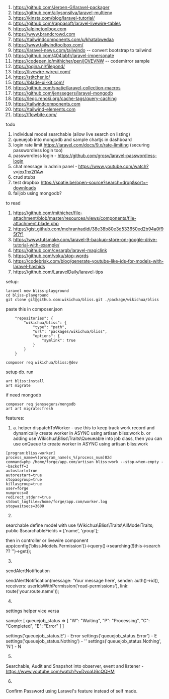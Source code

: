 1. https://github.com/Jeroen-G/laravel-packager
1. https://github.com/allysonsilva/laravel-multienv
1. https://kinsta.com/blog/laravel-tutorial/
1. https://github.com/rappasoft/laravel-livewire-tables
1. https://alpinetoolbox.com
1. https://www.brandcrowd.com
1. https://tailwindcomponents.com/u/khatabwedaa
1. https://www.tailwindtoolbox.com/
1. https://laravel-news.com/tailwindo -- convert bootstrap to tailwind
1. https://github.com/404labfr/laravel-impersonate
1. https://codepen.io/mithicher/pen/jOVEVNW -- codemirror sample
1. https://pqina.nl/filepond/
1. https://livewire-wireui.com/
1. https://stitcher.io/
1. https://blade-ui-kit.com/
1. https://github.com/spatie/laravel-collection-macros
1. https://github.com/jenssegers/laravel-mongodb
1. https://leqc.renoki.org/cache-tags/query-caching
1. https://tailwindcomponents.com
1. https://tailwind-elements.com
1. https://flowbite.com/

todo
1. individual model searchable (allow live search on listing)
1. queuejob into mongodb and sample chartjs in dashboard
1. login rate limit https://laravel.com/docs/9.x/rate-limiting (securing passwordless login too)
1. passwordless login - https://github.com/grosv/laravel-passwordless-login
1. chat message in admin panel - https://www.youtube.com/watch?v=jox1hx2i1Aw
1. crud stubs
1. test dropbox https://spatie.be/open-source?search=drop&sort=-downloads
1. failjob using mongodb?

to read
1. https://github.com/mithicher/file-attachment/blob/master/resources/views/components/file-attachment.blade.php
1. https://gist.github.com/mehranhadidi/38e38b80e3d533650ed2b94a0f95f7f1
1. https://www.tutsmake.com/laravel-9-backup-store-on-google-drive-tutorial-with-example/
1. https://github.com/cesargb/laravel-magiclink
1. https://github.com/voku/stop-words
1. https://codebrisk.com/blog/generate-youtube-like-ids-for-models-with-laravel-hashids
1. https://github.com/LaravelDaily/laravel-tips

setup:

```
laravel new bliss-playground
cd bliss-playground
git clone git@github.com:wikichua/bliss.git ./package/wikichua/bliss
```

paste this in composer.json

```
    "repositories": {
        "wikichua/bliss": {
            "type": "path",
            "url": "packages/wikichua/bliss",
            "options": {
                "symlink": true
            }
        }
    }
```

```
composer req wikichua/bliss:@dev
```

setup db. run

```
art bliss:install
art migrate
```

if need mongodb

```
composer req jenssegers/mongodb
art art migrate:fresh
```

features:

1.
    a. helper dispatchToWorker - use this to keep track work record and dynamically create worker in ASYNC using artisan bliss:work
    b. or adding use Wikichua\Bliss\Traits\Queueable into job class, then you can use onQueue to create worker in ASYNC using artisan bliss:work

```
[program:bliss-worker]
process_name=%(program_name)s_%(process_num)02d
command=php /home/forge/app.com/artisan bliss:work --stop-when-empty --backoff=3
autostart=true
autorestart=true
stopasgroup=true
killasgroup=true
user=forge
numprocs=8
redirect_stderr=true
stdout_logfile=/home/forge/app.com/worker.log
stopwaitsecs=3600
```

2.
searchable
define model with
use \Wikichua\Bliss\Traits\AllModelTraits;
public $searchableFields = ['name', 'group'];

then in controller or livewire component
app(config('bliss.Models.Permission'))->query()->searching($this->search ?? '')->get();

3.
sendAlertNotification

sendAlertNotification(message: 'Your message here', sender: auth()->id(), receivers: userIdsWithPermission('read-permissions'), link: route('your.route.name'));

4.
settings helper vice versa

sample:
[
    queuejob_status => [
        "W": "Waiting",
        "P": "Processing",
        "C": "Completed",
        "E": "Error"
    ]
]

settings('queuejob_status.E') - Error
settings('queuejob_status.Error') - E
settings('queuejob_status.Nothing') - ''
settings('queuejob_status.Nothing', 'N') - N

5.
Searchable, Audit and Snapshot into observer, event and listener - https://www.youtube.com/watch?v=DvoaU6cQQHM

6.
Confirm Password using Laravel's feature instead of self made.
